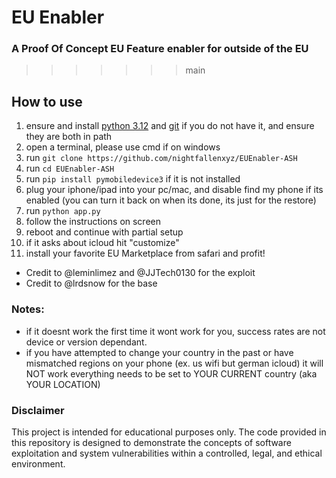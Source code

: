 # EU Enabler
### A Proof Of Concept EU Feature enabler for outside of the EU
>>>>>>> main


## How to use
1. ensure and install [python 3.12](https://www.python.org/downloads/release/python-3125/) and [git](https://git-scm.com/downloads) if you do not have it, and ensure they are both in path
2. open a terminal, please use cmd if on windows
3. run `git clone https://github.com/nightfallenxyz/EUEnabler-ASH`
4. run `cd EUEnabler-ASH`
5. run `pip install pymobiledevice3` if it is not installed
6. plug your iphone/ipad into your pc/mac, and disable find my phone if its enabled (you can turn it back on when its done, its just for the restore)
7. run `python app.py`
10. follow the instructions on screen
11. reboot and continue with partial setup
12. if it asks about icloud hit "customize"
13. install your favorite EU Marketplace from safari and profit!
- Credit to @leminlimez and @JJTech0130 for the exploit
- Credit to @lrdsnow for the base

### Notes:
- if it doesnt work the first time it wont work for you, success rates are not device or version dependant.
- if you have attempted to change your country in the past or have mismatched regions on your phone (ex. us wifi but german icloud) it will NOT work everything needs to be set to YOUR CURRENT country (aka YOUR LOCATION)

### Disclaimer
This project is intended for educational purposes only. The code provided in this repository is designed to demonstrate the concepts of software exploitation and system vulnerabilities within a controlled, legal, and ethical environment.

